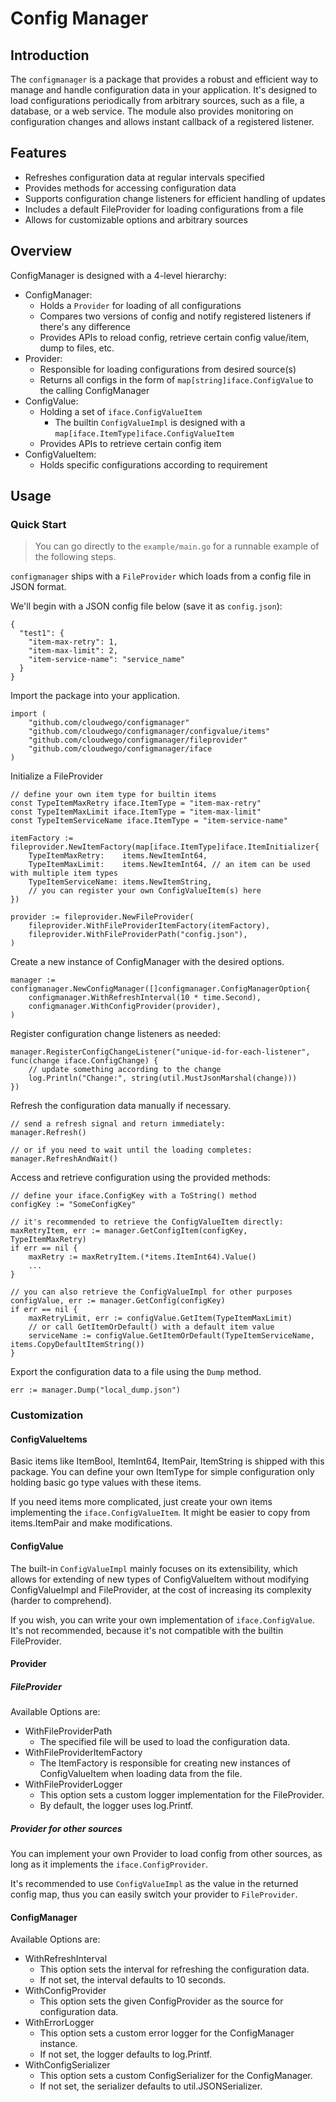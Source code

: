 # Config Manager

## Introduction

The `configmanager` is a package that provides a robust and efficient way to manage and
handle configuration data in your application. It's designed to load configurations
periodically from arbitrary sources, such as a file, a database, or a web service. The
module also provides monitoring on configuration changes and allows instant callback of
a registered listener.

## Features

* Refreshes configuration data at regular intervals specified
* Provides methods for accessing configuration data
* Supports configuration change listeners for efficient handling of updates
* Includes a default FileProvider for loading configurations from a file
* Allows for customizable options and arbitrary sources

## Overview

ConfigManager is designed with a 4-level hierarchy:

- ConfigManager:
  - Holds a `Provider` for loading of all configurations
  - Compares two versions of config and notify registered listeners if there's any difference
  - Provides APIs to reload config, retrieve certain config value/item, dump to files, etc.
- Provider:
  - Responsible for loading configurations from desired source(s)
  - Returns all configs in the form of `map[string]iface.ConfigValue` to the calling ConfigManager
- ConfigValue:
  - Holding a set of `iface.ConfigValueItem`
    - The builtin `ConfigValueImpl` is designed with a `map[iface.ItemType]iface.ConfigValueItem`
  - Provides APIs to retrieve certain config item
- ConfigValueItem:
  - Holds specific configurations according to requirement

## Usage

### Quick Start

> You can go directly to the `example/main.go` for a runnable example of the following steps.

`configmanager` ships with a `FileProvider` which loads from a config file in JSON format.

We'll begin with a JSON config file below (save it as `config.json`):

```
{
  "test1": {
    "item-max-retry": 1,
    "item-max-limit": 2,
    "item-service-name": "service_name"
  }
}
```

Import the package into your application.

```
import (
	"github.com/cloudwego/configmanager"
	"github.com/cloudwego/configmanager/configvalue/items"
	"github.com/cloudwego/configmanager/fileprovider"
	"github.com/cloudwego/configmanager/iface
)
```

Initialize a FileProvider
```
// define your own item type for builtin items
const TypeItemMaxRetry iface.ItemType = "item-max-retry"
const TypeItemMaxLimit iface.ItemType = "item-max-limit"
const TypeItemServiceName iface.ItemType = "item-service-name"

itemFactory := fileprovider.NewItemFactory(map[iface.ItemType]iface.ItemInitializer{
    TypeItemMaxRetry:    items.NewItemInt64,
    TypeItemMaxLimit:    items.NewItemInt64, // an item can be used with multiple item types
    TypeItemServiceName: items.NewItemString,
    // you can register your own ConfigValueItem(s) here
})

provider := fileprovider.NewFileProvider(
    fileprovider.WithFileProviderItemFactory(itemFactory),
    fileprovider.WithFileProviderPath("config.json"),
)
```

Create a new instance of ConfigManager with the desired options.
```
manager := configmanager.NewConfigManager([]configmanager.ConfigManagerOption{
    configmanager.WithRefreshInterval(10 * time.Second),
    configmanager.WithConfigProvider(provider),
)
```

Register configuration change listeners as needed:
```
manager.RegisterConfigChangeListener("unique-id-for-each-listener", func(change iface.ConfigChange) {
    // update something according to the change
    log.Println("Change:", string(util.MustJsonMarshal(change)))
})
```

Refresh the configuration data manually if necessary.
```
// send a refresh signal and return immediately:
manager.Refresh()

// or if you need to wait until the loading completes:
manager.RefreshAndWait()
```

Access and retrieve configuration using the provided methods:
```
// define your iface.ConfigKey with a ToString() method
configKey := "SomeConfigKey"

// it's recommended to retrieve the ConfigValueItem directly:
maxRetryItem, err := manager.GetConfigItem(configKey, TypeItemMaxRetry)
if err == nil {
    maxRetry := maxRetryItem.(*items.ItemInt64).Value()
    ...
}

// you can also retrieve the ConfigValueImpl for other purposes
configValue, err := manager.GetConfig(configKey)
if err == nil {
    maxRetryLimit, err := configValue.GetItem(TypeItemMaxLimit)
    // or call GetItemOrDefault() with a default item value
    serviceName := configValue.GetItemOrDefault(TypeItemServiceName, items.CopyDefaultItemString())
}
```

Export the configuration data to a file using the `Dump` method.
```
err := manager.Dump("local_dump.json")
```

### Customization

#### ConfigValueItems

Basic items like ItemBool, ItemInt64, ItemPair, ItemString is shipped with this package. You can
define your own ItemType for simple configuration only holding basic go type values with these items.

If you need items more complicated, just create your own items implementing the `iface.ConfigValueItem`.
It might be easier to copy from items.ItemPair and make modifications.

#### ConfigValue

The built-in `ConfigValueImpl` mainly focuses on its extensibility, which allows for extending of new
types of ConfigValueItem without modifying ConfigValueImpl and FileProvider, at the cost of increasing
its complexity (harder to comprehend).

If you wish, you can write your own implementation of `iface.ConfigValue`. It's not recommended, because
it's not compatible with the builtin FileProvider.

#### Provider

##### FileProvider

Available Options are:

* WithFileProviderPath
  * The specified file will be used to load the configuration data.
* WithFileProviderItemFactory
  * The ItemFactory is responsible for creating new instances of ConfigValueItem when loading data from the file.
* WithFileProviderLogger
  * This option sets a custom logger implementation for the FileProvider.
  * By default, the logger uses log.Printf.

##### Provider for other sources

You can implement your own Provider to load config from other sources, as long as it implements the
`iface.ConfigProvider`.

It's recommended to use `ConfigValueImpl` as the value in the returned config map, thus you can easily
switch your provider to `FileProvider`.

#### ConfigManager

Available Options are:

* WithRefreshInterval
  * This option sets the interval for refreshing the configuration data.
  * If not set, the interval defaults to 10 seconds.
* WithConfigProvider
  * This option sets the given ConfigProvider as the source for configuration data.
* WithErrorLogger
  * This option sets a custom error logger for the ConfigManager instance.
  * If not set, the logger defaults to log.Printf.
* WithConfigSerializer
  * This option sets a custom ConfigSerializer for the ConfigManager.
  * If not set, the serializer defaults to util.JSONSerializer.